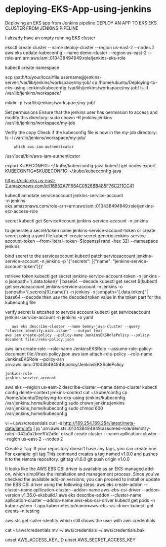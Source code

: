 # deploying-EKS-App-using-jenkins
Deploying an EKS app from Jenkins pipeline 
DEPLOY AN APP TO EKS EKS CLUSTER FROM JENKINS PIPELINE


I already have an empty running EKS cluster 







eksctl create cluster --name deploy-cluster --region us-east-2 --nodes 2
aws eks update-kubeconfig --name demo-cluster --region us-east-2 --role-arn arn:aws:iam::010438494949:role/jenkins-eks-role







kubectl create namespace <namespace-name>

scp /path/to/your/local/file username@jenkins-server:/var/lib/jenkins/workspace/my-job/
cp /home/ubuntu/Deploying-to-eks-using-jenkins/kubeconfig /var/lib/jenkins/workspace/my-job/
ls -l /var/lib/jenkins/workspace/



mkdir -p /var/lib/jenkins/workspace/my-job/


Set permissions
Ensure that the jenkins user has permission to access and modify this directory:
sudo chown -R jenkins:jenkins /var/lib/jenkins/workspace/my-job


Verify the copy
Check if the kubeconfig file is now in the my-job directory:
ls -l /var/lib/jenkins/workspace/my-job/




        which aws-iam-authenticator
/usr/local/bin/aws-iam-authenticator


export KUBECONFIG=~/.kube/kubecconfig-java
kubectl get nodes
export KUBECONFIG=$KUBECONFIG:~/.kube/kubecconfig-java

https://oidc.eks.us-east-2.amazonaws.com/id/16852A7F964C0526BB485F76C211CC41


kubectl annotate serviceaccount jenkins-service-account \
  -n jenkins \
  eks.amazonaws.com/role-arn=arn:aws:iam::010438494949:role/jenkins-ecr-access-role


secret
 kubectl get ServiceAccount jenkins-service-account -n jenkins

 to generate a secret/token name jenkins-service-account-token or create secret using a yaml file 
 kubectl create secret generic jenkins-service-account-token --from-literal=token=$(openssl rand -hex 32) --namespace jenkins

 bind secret to the serviceaccount
kubectl patch serviceaccount jenkins-service-account -n jenkins -p '{"secrets": [{"name": "jenkins-service-account-token"}]}'

retrieve token 
kubectl get secret jenkins-service-account-token -n jenkins -o jsonpath='{.data.token}' | base64 --decode
kubectl get secret $(kubectl get serviceaccount jenkins-service-account -n jenkins -o jsonpath='{.secrets[0].name}') -n jenkins -o jsonpath='{.data.token}' | base64 --decode
 then use the decoded token value in the token part for the kubeconfig file 

verify secret is attcahed to servcie account 
kubectl get serviceaccount jenkins-service-account -n jenkins -o yaml








      


    
       aws eks describe-cluster --name benny-java-cluster --query "cluster.identity.oidc.issuer" --output text
    aws iam create-policy --policy-name JenkinsEKSRolePolicy --policy-document file://eks-policy.json
aws iam create-role --role-name JenkinsEKSRole --assume-role-policy-document file://trust-policy.json
aws iam attach-role-policy --role-name JenkinsEKSRole --policy-arn arn:aws:iam::010438494949:policy/JenkinsEKSRolePolicy


 

    

    jenkins-role
    jenkins-service-account


aws eks --region us-east-2 describe-cluster --name demo-cluster
kubectl config delete-context jenkins-context
cat ~/.kube/config
cp /home/ubuntu/Deploying-to-eks-using-jenkins/kubeconfig /var/jenkins_home/kubeconfig
sudo chown jenkins:jenkins /var/jenkins_home/kubeconfig
sudo chmod 600 /var/jenkins_home/kubeconfig




vi ~/.aws/credentials
curl -s http://169.254.169.254/latest/meta-data/iam/info | jq '.arn:aws:sts::010438494949:assumed-role/demotry-role/i-042a1a2bee1fb2a6e'
eksctl create cluster --name apllication-cluster --region us-east-2 --nodes 2

Create a Tag: If your repository doesn’t have any tags, you can create one. For example:
git tag
This command creates a tag named v1.0.0 and pushes it to the remote repository.
git tag v1.0.0
git push origin v1.0.0


It looks like the AWS EBS CSI driver is available as an EKS-managed add-on, which simplifies the installation and management process. Since you've checked the available add-on versions, you can proceed to install or update the EBS CSI driver using the following steps:
aws eks create-addon --cluster-name  apllication-cluster--addon-name aws-ebs-csi-driver --addon-version v1.36.0-eksbuild.1
aws eks describe-addon --cluster-name apllication-cluster --addon-name aws-ebs-csi-driver
kubectl get pods -n kube-system -l app.kubernetes.io/name=aws-ebs-csi-driver
kubectl get events -n testing


aws sts get-caller-identity which still shows the user with aws credentials

cat ~/.aws/credentials
mv ~/.aws/credentials ~/.aws/credentials.bak

unset AWS_ACCESS_KEY_ID
unset AWS_SECRET_ACCESS_KEY

